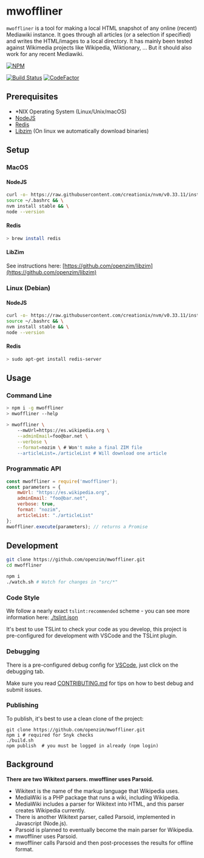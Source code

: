 # mwoffliner

`mwoffliner` is a tool for making a local HTML snapshot of
any online (recent) Mediawiki instance. It goes through all articles
(or a selection if specified) and writes the HTML/images to a local
directory. It has mainly been tested against Wikimedia projects like
Wikipedia, Wiktionary, ... But it should also work for any recent
Mediawiki.

[![NPM](https://nodei.co/npm/mwoffliner.png)](https://nodei.co/npm/mwoffliner/)

[![Build Status](https://travis-ci.org/openzim/mwoffliner.svg?branch=master)](https://travis-ci.org/openzim/mwoffliner)
[![CodeFactor](https://www.codefactor.io/repository/github/openzim/mwoffliner/badge)](https://www.codefactor.io/repository/github/openzim/mwoffliner)

## Prerequisites

- *NIX Operating System (Linux/Unix/macOS)
- [NodeJS](https://nodejs.org/en/)
- [Redis](https://redis.io/)
- [Libzim](https://github.com/openzim/libzim) (On linux we automatically download binaries)

## Setup

### MacOS
#### NodeJS
```bash
curl -o- https://raw.githubusercontent.com/creationix/nvm/v0.33.11/install.sh | bash && \
source ~/.bashrc && \
nvm install stable && \
node --version
```

#### Redis
```bash
> brew install redis
```

#### LibZim
See instructions here: [https://github.com/openzim/libzim](https://github.com/openzim/libzim)

### Linux (Debian)
#### NodeJS
```bash
curl -o- https://raw.githubusercontent.com/creationix/nvm/v0.33.11/install.sh | bash && \
source ~/.bashrc && \
nvm install stable && \
node --version
```

#### Redis
```bash
> sudo apt-get install redis-server
```

## Usage
### Command Line
```bash
> npm i -g mwoffliner
> mwoffliner --help

> mwoffliner \
    --mwUrl=https://es.wikipedia.org \
    --adminEmail=foo@bar.net \
    --verbose \
    --format=nozim \ # Won't make a final ZIM file
    --articleList=./articleList # Will download one article
```

### Programmatic API
```javascript
const mwoffliner = require('mwoffliner');
const parameters = {
    mwUrl: "https://es.wikipedia.org",
    adminEmail: "foo@bar.net",
    verbose: true,
    format: "nozim",
    articleList: "./articleList"
};
mwoffliner.execute(parameters); // returns a Promise
```

## Development

```bash
git clone https://github.com/openzim/mwoffliner.git
cd mwoffliner

npm i
./watch.sh # Watch for changes in "src/*"
```

### Code Style
We follow a nearly exact `tslint:recommended` scheme - you can see more information here: [./tslint.json](./tslint.json)

It's best to use TSLint to check your code as you develop, this project is pre-configured for development with VSCode and the TSLint plugin.

### Debugging
There is a pre-configured debug config for [VSCode](https://code.visualstudio.com/), just click on the debugging tab.

Make sure you read [CONTRIBUTING.md](./CONTRIBUTING.md) for tips on how to best debug and submit issues.

### Publishing
To publish, it's best to use a clean clone of the project:
```
git clone https://github.com/openzim/mwoffliner.git
npm i # required for Snyk checks
./build.sh
npm publish  # you must be logged in already (npm login)
```

## Background

**There are two Wikitext parsers. mwoffliner uses Parsoid.**

*   Wikitext is the name of the markup language that Wikipedia uses.
*   MediaWiki is a PHP package that runs a wiki, including Wikipedia.
*   MediaWiki includes a parser for Wikitext into HTML, and this
    parser creates Wikipedia currently.
*   There is another Wikitext parser, called Parsoid, implemented in
    Javascript (Node.js).
*   Parsoid is planned to eventually become the main parser for
    Wikipedia.
*   mwoffliner uses Parsoid.
*   mwoffliner calls Parsoid and then post-processes the results for
    offline format.
